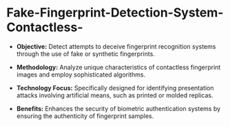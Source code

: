 # Fake-Fingerprint-Detection-System-Contactless-
- **Objective:** Detect attempts to deceive fingerprint recognition systems through the use of fake or synthetic fingerprints.

- **Methodology:** Analyze unique characteristics of contactless fingerprint images and employ sophisticated algorithms.

- **Technology Focus:** Specifically designed for identifying presentation attacks involving artificial means, such as printed or molded replicas.

- **Benefits:** Enhances the security of biometric authentication systems by ensuring the authenticity of fingerprint samples.
